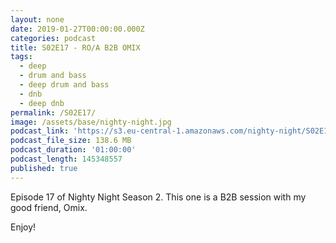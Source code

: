 ```yaml
---
layout: none
date: 2019-01-27T00:00:00.000Z
categories: podcast
title: S02E17 - RO/A B2B OMIX
tags:
  - deep
  - drum and bass
  - deep drum and bass
  - dnb
  - deep dnb
permalink: /S02E17/
image: /assets/base/nighty-night.jpg
podcast_link: 'https://s3.eu-central-1.amazonaws.com/nighty-night/S02E17.mp3'
podcast_file_size: 138.6 MB
podcast_duration: '01:00:00'
podcast_length: 145348557
published: true
---
```

Episode 17 of Nighty Night Season 2. This one is a B2B session with my good friend, Omix.

Enjoy!
